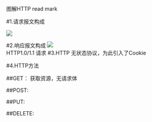 图解HTTP read mark

#1.请求报文构成
   
![](https://github.com/onlyAngelia/Read-Mark/blob/master/HTTP/_image/屏幕快照%202018-05-09%2013.00.01.png)

#2.响应报文构成
![](https://github.com/onlyAngelia/Read-Mark/blob/master/HTTP/_image/响应报文.png)        
 HTTP1.0/1.1 请求
#3.HTTP 无状态协议，为此引入了Cookie

#4.HTTP方法

##GET： 获取资源，无请求体

##POST:

##PUT:

##DELETE:






